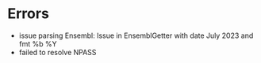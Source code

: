 # Errors

- issue parsing Ensembl: Issue in EnsemblGetter with date July 2023 and fmt %b %Y
- failed to resolve NPASS